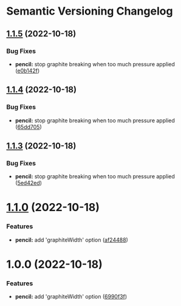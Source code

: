 # Semantic Versioning Changelog

## [1.1.5](https://github.com/thuongnn/github-actions-learning-java/compare/v1.1.4...v1.1.5) (2022-10-18)


### Bug Fixes

* **pencil:** stop graphite breaking when too much pressure applied ([e0b142f](https://github.com/thuongnn/github-actions-learning-java/commit/e0b142f0018a3d233e5c6333246a6a39ee896136))

## [1.1.4](https://github.com/thuongnn/github-actions-learning-java/compare/v1.1.3...v1.1.4) (2022-10-18)


### Bug Fixes

* **pencil:** stop graphite breaking when too much pressure applied ([65dd705](https://github.com/thuongnn/github-actions-learning-java/commit/65dd7058626cef58f07966ab1649fd1bc70d6dbd))

## [1.1.3](https://github.com/thuongnn/github-actions-learning-java/compare/v1.1.2...v1.1.3) (2022-10-18)


### Bug Fixes

* **pencil:** stop graphite breaking when too much pressure applied ([5ed42ed](https://github.com/thuongnn/github-actions-learning-java/commit/5ed42ed8942e92f16f3815f634faaa58798a0c2e))

# [1.1.0](https://github.com/thuongnn/github-actions-learning-java/compare/v1.0.0...v1.1.0) (2022-10-18)


### Features

* **pencil:** add 'graphiteWidth' option ([af24488](https://github.com/thuongnn/github-actions-learning-java/commit/af2448828ac8166bdd8b3740bdc07ead7f13618d))

# 1.0.0 (2022-10-18)


### Features

* **pencil:** add 'graphiteWidth' option ([6990f3f](https://github.com/thuongnn/github-actions-learning-java/commit/6990f3f3a0e234d8385bdaaeb6c6fd39fd2f2405))
